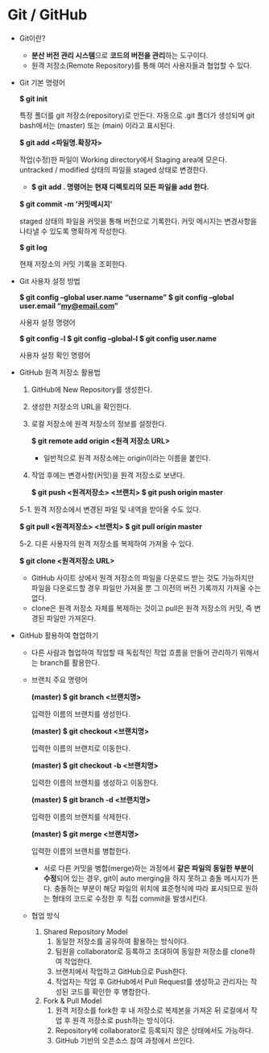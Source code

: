 # Git / GitHub

- Git이란?
    - **분산 버전 관리 시스템**으로 **코드의 버전을 관리**하는 도구이다.
    - 원격 저장소(Remote Repository)를 통해 여러 사용자들과 협업할 수 있다.

- Git 기본 명령어
    
    **$ git init**
    
    특정 폴더를 git 저장소(repository)로 만든다.
    자동으로 .git 폴더가 생성되며 git bash에서는 (master) 또는 (main) 이라고 표시된다.
    
    **$ git add <파일명.확장자>**
    
    작업(수정)한 파일이 Working directory에서 Staging area에 모은다.
    untracked / modified 상태의 파일을 staged 상태로 변경한다.
    
    * **$ git add . 명령어는 현재 디렉토리의 모든 파일을 add 한다.**
    
    **$ git commit -m ‘커밋메시지’**
    
    staged 상태의 파일을 커밋을 통해 버전으로 기록한다.
    커밋 메시지는 변경사항을 나타낼 수 있도록 명확하게 작성한다.
    
    **$ git log**
    
    현재 저장소의 커밋 기록을 조회한다.
    

- Git 사용자 설정 방법
    
    **$ git config –global user.name “username”
    $ git config –global user.email “my@email.com”**
    
    사용자 설정 명령어
    
    **$ git config -l
    $ git config –global-l
    $ git config user.name**
    
    사용자 설정 확인 명령어
    

- GitHub 원격 저장소 활용법
    1. GitHub에 New Repository를 생성한다.
    2. 생성한 저장소의 URL을 확인한다.
    3. 로컬 저장소에 원격 저장소의 정보를 설정한다.
        
        **$ git remote add origin <원격 저장소 URL>**
        
        * 일반적으로 원격 저장소에는 origin이라는 이름을 붙인다.
        
    4. 작업 후에는 변경사항(커밋)을 원격 저장소로 보낸다.
        
        **$ git push <원격저장소> <브랜치>
        $ git push origin master**
        
    
    5-1. 원격 저장소에서 변경된 파일 및 내역을 받아올 수도 있다.
    
    **$ git pull <원격저장소> <브랜치>
    $ git pull origin master**
    
    5-2. 다른 사용자의 원격 저장소를 복제하여 가져올 수 있다.
    
    **$ git clone <원격저장소 URL>**
    
    * GitHub 사이트 상에서 원격 저장소의 파일을 다운로드 받는 것도 가능하지만 파일을 다운로드할 경우 파일만 가져올 뿐 그 이전의 버전 기록까지 가져올 수는 없다.
    * clone은 원격 저장소 자체를 복제하는 것이고 pull은 원격 저장소의 커밋, 즉 변경된 파일만 가져온다.
    

- GitHub 활용하여 협업하기
    - 다른 사람과 협업하여 작업할 때 독립적인 작업 흐름을 만들어 관리하기 위해서는 branch를 활용한다.
    - 브랜치 주요 명령어
        
        **(master) $ git branch <브랜치명>**
        
        입력한 이름의 브랜치를 생성한다.
        
        **(master) $ git checkout <브랜치명>**
        
        입력한 이름의 브랜치로 이동한다.
        
        **(master) $ git checkout -b <브랜치명>**
        
        입력한 이름의 브랜치를 생성하고 이동한다.
        
        **(master) $ git branch -d <브랜치명>**
        
        입력한 이름의 브랜치를 삭제한다.
        
        **(master) $ git merge <브랜치명>**
        
        입력한 이름의 브랜치를 병합한다.
        
        * 서로 다른 커밋을 병합(merge)하는 과정에서 **같은 파일의 동일한 부분이 수정**되어 있는 경우, git이 auto merging을 하지 못하고 충돌 메시지가 뜬다. 충돌하는 부분이 해당 파일의 위치에 표준형식에 따라 표시되므로 원하는 형태의 코드로 수정한 후 직접 commit을 발생시킨다.
        
    - 협업 방식
        1. Shared Repository Model
            1. 동일한 저장소를 공유하여 활용하는 방식이다.
            2. 팀원을 collaborator로 등록하고 초대하여 동일한 저장소를 clone하여 작업한다.
            3. 브랜치에서 작업하고 GitHub으로 Push한다.
            4. 작업자는 작업 후 GitHub에서 Pull Request를 생성하고 관리자는 작성된 코드를 확인한 후 병합한다.
        2. Fork & Pull Model
            1. 원격 저장소를 fork한 후 내 저장소로 복제본을 가져온 뒤 로컬에서 작업 후 원격 저장소로 push하는 방식이다.
            2. Repository에 collaborator로 등록되지 않은 상태에서도 가능하다.
            3. GitHub 기반의 오픈소스 참여 과정에서 쓰인다.